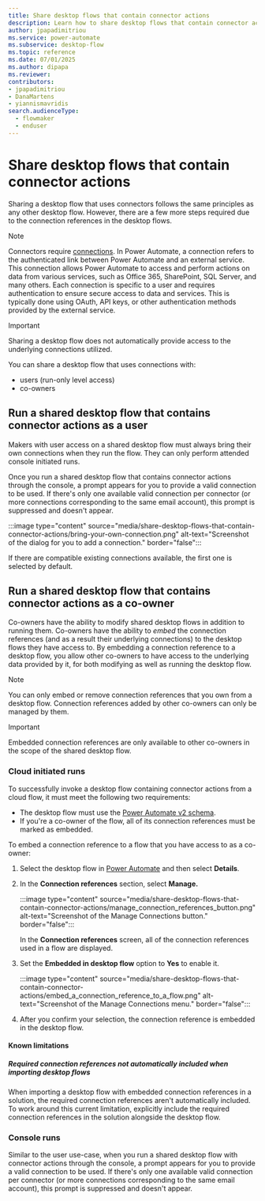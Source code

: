 ```yaml
---
title: Share desktop flows that contain connector actions
description: Learn how to share desktop flows that contain connector actions.
author: jpapadimitriou
ms.service: power-automate
ms.subservice: desktop-flow
ms.topic: reference
ms.date: 07/01/2025
ms.author: dipapa
ms.reviewer: 
contributors:
- jpapadimitriou
- DanaMartens
- yiannismavridis
search.audienceType: 
  - flowmaker
  - enduser
---
```


# Share desktop flows that contain connector actions

Sharing a desktop flow that uses connectors follows the same principles as any other desktop flow. However, there are a few more steps required due to the connection references in the desktop flows.

> [!NOTE]
> Connectors require [connections](../../add-manage-connections.md). In Power Automate, a connection refers to the authenticated link between Power Automate and an external service. This connection allows Power Automate to access and perform actions on data from various services, such as Office 365, SharePoint, SQL Server, and many others. Each connection is specific to a user and requires authentication to ensure secure access to data and services. This is typically done using OAuth, API keys, or other authentication methods provided by the external service.

> [!IMPORTANT]
> Sharing a desktop flow does not automatically provide access to the underlying connections utilized.

You can share a desktop flow that uses connections with:

- users (run-only level access)
- co-owners

## Run a shared desktop flow that contains connector actions as a user

Makers with user access on a shared desktop flow must always bring their own connections when they run the flow. They can only perform attended console initiated runs.

Once you run a shared desktop flow that contains connector actions through the console, a prompt appears for you to provide a valid connection to be used. If there's only one available valid connection per connector (or more connections corresponding to the same email account), this prompt is suppressed and doesn't appear.

:::image type="content" source="media/share-desktop-flows-that-contain-connector-actions/bring-your-own-connection.png" alt-text="Screenshot of the dialog for you to add a connection." border="false":::

If there are compatible existing connections available, the first one is selected by default.

## Run a shared desktop flow that contains connector actions as a co-owner

Co-owners have the ability to modify shared desktop flows in addition to running them. Co-owners have the ability to *embed* the connection references (and as a result their underlying connections) to the desktop flows they have access to. By embedding a connection reference to a desktop flow, you allow other co-owners to have access to the underlying data provided by it, for both modifying as well as running the desktop flow.

> [!NOTE]
> You can only embed or remove connection references that you own from a desktop flow. Connection references added by other co-owners can only be managed by them.

> [!IMPORTANT]
> Embedded connection references are only available to other co-owners in the scope of the shared desktop flow.

### Cloud initiated runs

To successfully invoke a desktop flow containing connector actions from a cloud flow, it must meet the following two requirements:

- The desktop flow must use the [Power Automate v2 schema](../schema.md).
- If you're a co-owner of the flow, all of its connection references must be marked as embedded.

To embed a connection reference to a flow that you have access to as a co-owner:

1. Select the desktop flow in [Power Automate](https://make.powerautomate.com) and then select **Details**.
1. In the **Connection references** section, select **Manage.**

    :::image type="content" source="media/share-desktop-flows-that-contain-connector-actions/manage_connection_references_button.png" alt-text="Screenshot of the Manage Connections button." border="false":::

    In the **Connection references** screen, all of the connection references used in a flow are displayed.
1. Set the **Embedded in desktop flow** option to **Yes** to enable it.

    :::image type="content" source="media/share-desktop-flows-that-contain-connector-actions/embed_a_connection_reference_to_a_flow.png" alt-text="Screenshot of the Manage Connections menu." border="false":::

1. After you confirm your selection, the connection reference is embedded in the desktop flow.

#### Known limitations

##### Required connection references not automatically included when importing desktop flows

When importing a desktop flow with embedded connection references in a solution, the required connection references aren't automatically included. To work around this current limitation, explicitly include the required connection references in the solution alongside the desktop flow.

### Console runs

Similar to the user use-case, when you run a shared desktop flow with connector actions through the console, a prompt appears for you to provide a valid connection to be used. If there's only one available valid connection per connector (or more connections corresponding to the same email account), this prompt is suppressed and doesn't appear.
